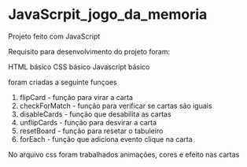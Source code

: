 # JavaScrpit_jogo_da_memoria
Projeto feito com JavaScript

Requisito para desenvolvimento do projeto foram:

HTML básico
CSS básico
Javascript básico 

foram criadas a seguinte funçoes

1) flipCard - função para virar a carta
2) checkForMatch - função para verificar se cartas são iguais
3) disableCards - função que desabilita as cartas
4) unflipCards - função para desvirar a carta
5) resetBoard - função para resetar o tabuleiro
6) forEach - função que adiciona evento clique na carta

No arquivo css foram trabalhados animações, cores e efeito nas cartas
